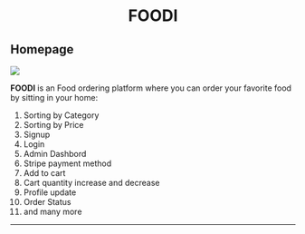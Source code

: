 <h1 align="center"> FOODI </h1>
<h2>Homepage</h2>


<img src="https://github.com/dhiraj19999/FOODI/assets/106136277/99f1c3b7-5f7e-4891-8ac2-945033a29241"/>

<b>FOODI</b>  is an Food ordering platform where you can order your favorite food by sitting in your home: <br />
1. Sorting by Category<br />
2. Sorting by Price<br />
3.  Signup <br />
4. Login<br />
5. Admin Dashbord <br />
6. Stripe payment method <br />
7. Add to cart  <br />
8. Cart quantity increase and decrease  <br />
9. Profile update <br/>
10. Order Status <br/>
11. and many more <br/>
<hr />

